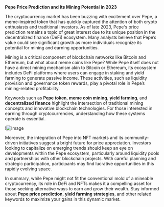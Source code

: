 **Pepe Price Prediction and Its Mining Potential in 2023**

The cryptocurrency market has been buzzing with excitement over Pepe, a meme-inspired token that has quickly captured the attention of both crypto enthusiasts and traditional investors. As of late 2023, Pepe's price prediction remains a topic of great interest due to its unique position in the decentralized finance (DeFi) ecosystem. Many analysts believe that Pepe’s value could see significant growth as more individuals recognize its potential for mining and earning opportunities.

Mining is a critical component of blockchain networks like Bitcoin and Ethereum, but what about meme coins like Pepe? While Pepe itself does not have a direct mining mechanism akin to Bitcoin or Ethereum, its ecosystem includes DeFi platforms where users can engage in staking and yield farming to generate passive income. These activities, such as liquidity provision and governance token rewards, play a pivotal role in Pepe’s mining-related profitability.

Keywords such as **Pepe token**, **meme coin mining**, **yield farming**, and **decentralized finance** highlight the intersection of traditional mining concepts and innovative blockchain technologies. For those interested in earning through cryptocurrencies, understanding how these systems operate is essential. 

!![Image](https://github.com/user-attachments/assets/3be06921-4469-491d-bd37-5f14c53422b7)

Moreover, the integration of Pepe into NFT markets and its community-driven initiatives suggest a bright future for price appreciation. Investors looking to capitalize on emerging trends should keep an eye on developments within the Pepe ecosystem, particularly around liquidity pools and partnerships with other blockchain projects. With careful planning and strategic participation, participants may find lucrative opportunities in this rapidly evolving space.

In summary, while Pepe might not fit the conventional mold of a mineable cryptocurrency, its role in DeFi and NFTs makes it a compelling asset for those seeking alternative ways to earn and grow their wealth. Stay informed about **Pepe price prediction**, **yield farming strategies**, and other related keywords to maximize your gains in this dynamic market.